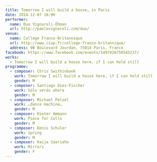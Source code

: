 ```yaml
---
title: Tomorrow I will build a house… in Paris
date: 2014-12-07 18:00
performer:
  name: Duo Vignaroli-Öhman
  url: http://paolovignaroli.com/duo/
venue:
  name: Collège Franco-Britannique
  url: http://www.ciup.fr/college-franco-britannique/
  address: 9B Boulevard Jourdan, 75014 Paris, France
facebook: https://www.facebook.com/events/1497426750545237/
works:
  - Tomorrow I will build a house here, if I can hold still
programme:
  - composer: Chris Swithinbank
    work: Tomorrow I will build a house here, if I can hold still
    gender: M
  - composer: Santiago Díez-Fischer
    work: Sólo verás ahora
    gender: M
  - composer: Michael Pelzel
    work: …dance machine…
    gender: M
  - composer: Dieter Ammann
    work: Piece for Cello
    gender: M
  - composer: Denis Schuler
    work: Spring
    gender: M
  - composer: Kaija Saariaho
    work: Mirrors
    gender: F
---
```

